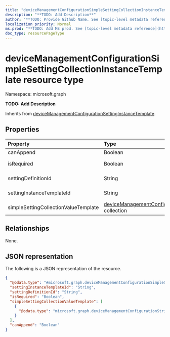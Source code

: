 ```yaml
---
title: "deviceManagementConfigurationSimpleSettingCollectionInstanceTemplate resource type"
description: "**TODO: Add Description**"
author: "**TODO: Provide Github Name. See [topic-level metadata reference](https://msgo.azurewebsites.net/add/document/guidelines/metadata.html#topic-level-metadata)**"
localization_priority: Normal
ms.prod: "**TODO: Add MS prod. See [topic-level metadata reference](https://msgo.azurewebsites.net/add/document/guidelines/metadata.html#topic-level-metadata)**"
doc_type: resourcePageType
---
```


# deviceManagementConfigurationSimpleSettingCollectionInstanceTemplate resource type

Namespace: microsoft.graph

**TODO: Add Description**


Inherits from [deviceManagementConfigurationSettingInstanceTemplate](../resources/devicemanagementconfigurationsettinginstancetemplate.md).

## Properties
|Property|Type|Description|
|:---|:---|:---|
|canAppend|Boolean|**TODO: Add Description**|
|isRequired|Boolean|**TODO: Add Description** Inherited from [deviceManagementConfigurationSettingInstanceTemplate](../resources/intune-devicemanagementconfigurationsettinginstancetemplate.md)|
|settingDefinitionId|String|**TODO: Add Description** Inherited from [deviceManagementConfigurationSettingInstanceTemplate](../resources/intune-devicemanagementconfigurationsettinginstancetemplate.md)|
|settingInstanceTemplateId|String|**TODO: Add Description** Inherited from [deviceManagementConfigurationSettingInstanceTemplate](../resources/intune-devicemanagementconfigurationsettinginstancetemplate.md)|
|simpleSettingCollectionValueTemplate|[deviceManagementConfigurationSimpleSettingValueTemplate](../resources/intune-devicemanagementconfigurationsimplesettingvaluetemplate.md) collection|**TODO: Add Description**|

## Relationships
None.

## JSON representation
The following is a JSON representation of the resource.
<!-- {
  "blockType": "resource",
  "@odata.type": "microsoft.graph.deviceManagementConfigurationSimpleSettingCollectionInstanceTemplate"
}
-->
``` json
{
  "@odata.type": "#microsoft.graph.deviceManagementConfigurationSimpleSettingCollectionInstanceTemplate",
  "settingInstanceTemplateId": "String",
  "settingDefinitionId": "String",
  "isRequired": "Boolean",
  "simpleSettingCollectionValueTemplate": [
    {
      "@odata.type": "microsoft.graph.deviceManagementConfigurationStringSettingValueTemplate"
    }
  ],
  "canAppend": "Boolean"
}
```

